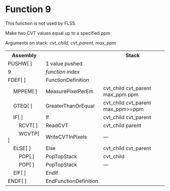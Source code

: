 # Function 9

This function is not used by FLS5.

Make two CVT values equal up to a specified ppm

Arguments on stack: _cvt_child, cvt_parent, max_ppm_

<table>
<tr><th>Assembly</th><th></th><th>Stack</th></tr>
<tr><td>PUSHW[ ]</td><td>1 value pushed</td></tr>
<tr><td>9</td><td><em>function index</em></td></tr>
<tr><td>FDEF[ ]</td><td>FunctionDefinition</td></tr>
<tr><td>    MPPEM[ ]</td><td>MeasurePixelPerEm</td>        <td>cvt_child cvt_parent max_ppm ppm</td></tr>
<tr><td>    GTEQ[ ]</td><td>GreaterThanOrEqual</td>        <td>cvt_child cvt_parent max_ppm>=ppm</td></tr>
<tr><td>    IF[ ]</td><td>If</td>                          <td>cvt_child cvt_parent</td></tr>
<tr><td>        RCVT[ ]</td><td>ReadCVT</td>               <td>cvt_child parent</td></tr>
<tr><td>        WCVTP[ ]</td><td>WriteCVTInPixels</td>     <td>—</td></tr>
<tr><td>    ELSE[ ]</td><td>Else</td>                      <td>cvt_child cvt_parent</td></tr>
<tr><td>        POP[ ]</td><td>PopTopStack</td>            <td>cvt_child</td></tr>
<tr><td>        POP[ ]</td><td>PopTopStack</td>            <td>—</td></tr>
<tr><td>    EIF[ ]</td><td>EndIf</td></tr>
<tr><td>ENDF[ ]</td><td>EndFunctionDefinition</td></tr>
</table>
